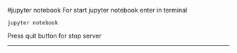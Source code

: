 #jupyter notebook
For start jupyter notebook enter in terminal
```commandline
jupyter notebook
```
Press quit  button for stop server

---
